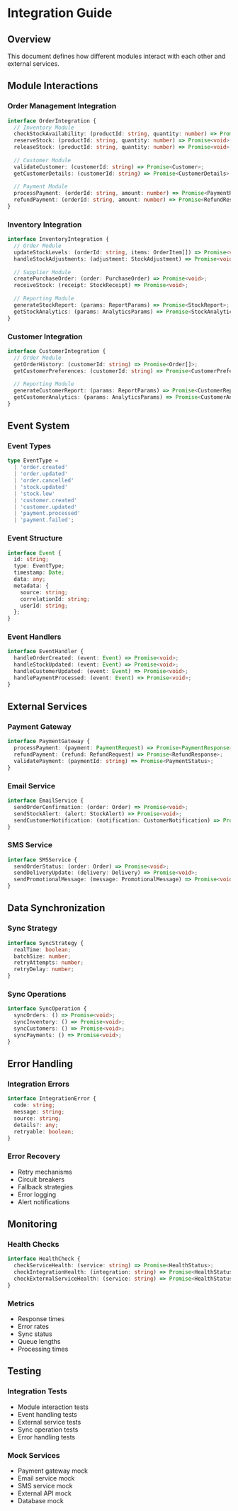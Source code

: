 # Integration Guide

## Overview
This document defines how different modules interact with each other and external services.

## Module Interactions

### Order Management Integration
```typescript
interface OrderIntegration {
  // Inventory Module
  checkStockAvailability: (productId: string, quantity: number) => Promise<boolean>;
  reserveStock: (productId: string, quantity: number) => Promise<void>;
  releaseStock: (productId: string, quantity: number) => Promise<void>;
  
  // Customer Module
  validateCustomer: (customerId: string) => Promise<Customer>;
  getCustomerDetails: (customerId: string) => Promise<CustomerDetails>;
  
  // Payment Module
  processPayment: (orderId: string, amount: number) => Promise<PaymentResult>;
  refundPayment: (orderId: string, amount: number) => Promise<RefundResult>;
}
```

### Inventory Integration
```typescript
interface InventoryIntegration {
  // Order Module
  updateStockLevels: (orderId: string, items: OrderItem[]) => Promise<void>;
  handleStockAdjustments: (adjustment: StockAdjustment) => Promise<void>;
  
  // Supplier Module
  createPurchaseOrder: (order: PurchaseOrder) => Promise<void>;
  receiveStock: (receipt: StockReceipt) => Promise<void>;
  
  // Reporting Module
  generateStockReport: (params: ReportParams) => Promise<StockReport>;
  getStockAnalytics: (params: AnalyticsParams) => Promise<StockAnalytics>;
}
```

### Customer Integration
```typescript
interface CustomerIntegration {
  // Order Module
  getOrderHistory: (customerId: string) => Promise<Order[]>;
  getCustomerPreferences: (customerId: string) => Promise<CustomerPreferences>;
  
  // Reporting Module
  generateCustomerReport: (params: ReportParams) => Promise<CustomerReport>;
  getCustomerAnalytics: (params: AnalyticsParams) => Promise<CustomerAnalytics>;
}
```

## Event System

### Event Types
```typescript
type EventType = 
  | 'order.created'
  | 'order.updated'
  | 'order.cancelled'
  | 'stock.updated'
  | 'stock.low'
  | 'customer.created'
  | 'customer.updated'
  | 'payment.processed'
  | 'payment.failed';
```

### Event Structure
```typescript
interface Event {
  id: string;
  type: EventType;
  timestamp: Date;
  data: any;
  metadata: {
    source: string;
    correlationId: string;
    userId: string;
  };
}
```

### Event Handlers
```typescript
interface EventHandler {
  handleOrderCreated: (event: Event) => Promise<void>;
  handleStockUpdated: (event: Event) => Promise<void>;
  handleCustomerUpdated: (event: Event) => Promise<void>;
  handlePaymentProcessed: (event: Event) => Promise<void>;
}
```

## External Services

### Payment Gateway
```typescript
interface PaymentGateway {
  processPayment: (payment: PaymentRequest) => Promise<PaymentResponse>;
  refundPayment: (refund: RefundRequest) => Promise<RefundResponse>;
  validatePayment: (paymentId: string) => Promise<PaymentStatus>;
}
```

### Email Service
```typescript
interface EmailService {
  sendOrderConfirmation: (order: Order) => Promise<void>;
  sendStockAlert: (alert: StockAlert) => Promise<void>;
  sendCustomerNotification: (notification: CustomerNotification) => Promise<void>;
}
```

### SMS Service
```typescript
interface SMSService {
  sendOrderStatus: (order: Order) => Promise<void>;
  sendDeliveryUpdate: (delivery: Delivery) => Promise<void>;
  sendPromotionalMessage: (message: PromotionalMessage) => Promise<void>;
}
```

## Data Synchronization

### Sync Strategy
```typescript
interface SyncStrategy {
  realTime: boolean;
  batchSize: number;
  retryAttempts: number;
  retryDelay: number;
}
```

### Sync Operations
```typescript
interface SyncOperation {
  syncOrders: () => Promise<void>;
  syncInventory: () => Promise<void>;
  syncCustomers: () => Promise<void>;
  syncPayments: () => Promise<void>;
}
```

## Error Handling

### Integration Errors
```typescript
interface IntegrationError {
  code: string;
  message: string;
  source: string;
  details?: any;
  retryable: boolean;
}
```

### Error Recovery
- Retry mechanisms
- Circuit breakers
- Fallback strategies
- Error logging
- Alert notifications

## Monitoring

### Health Checks
```typescript
interface HealthCheck {
  checkServiceHealth: (service: string) => Promise<HealthStatus>;
  checkIntegrationHealth: (integration: string) => Promise<HealthStatus>;
  checkExternalServiceHealth: (service: string) => Promise<HealthStatus>;
}
```

### Metrics
- Response times
- Error rates
- Sync status
- Queue lengths
- Processing times

## Testing

### Integration Tests
- Module interaction tests
- Event handling tests
- External service tests
- Sync operation tests
- Error handling tests

### Mock Services
- Payment gateway mock
- Email service mock
- SMS service mock
- External API mock
- Database mock 